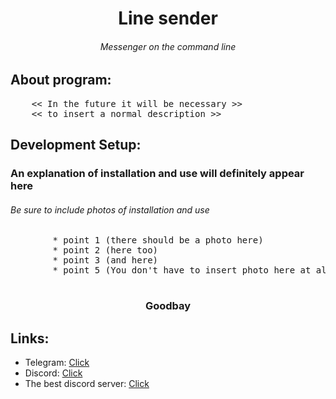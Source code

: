 <div>
    <h1 align="center">
      Line sender
    </h1>
    <h6 align="center">
        Messenger on the command line    
    </h6>
</div>

## About program:
<pre>
    << In the future it will be necessary >> 
    << to insert a normal description >>
</pre>


## Development Setup:
<h3>
    An explanation of installation and use will definitely appear here
</h3>
<h6>
    Be sure to include photos of installation and use
</h6>

<div>
    <pre>
        * point 1 (there should be a photo here)
        * point 2 (here too)
        * point 3 (and here)
        * point 5 (You don't have to insert photo here at all)
    </pre>
</div>

<div>
    <h3 align="center">
        Goodbay
    </h3>

[//]: # (farewell words)
</div>

## Links:

- Telegram: [Click](https://t.me/whoist26x0)
- Discord: [Click](https://discordapp.com/users/488771728969826314/)
- The best discord server: [Click](https://discord.gg/Hfqrmm26NG)